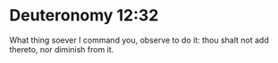 # Deuteronomy 12:32

What thing soever I command you, observe to do it: thou shalt not add thereto, nor diminish from it.